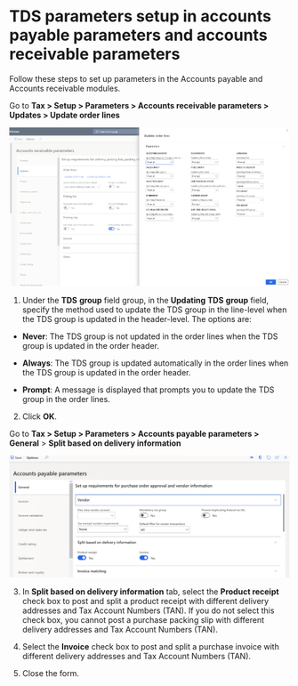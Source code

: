 # TDS parameters setup in accounts payable parameters and accounts receivable parameters

Follow these steps to set up parameters in the Accounts payable and Accounts receivable modules.

Go to **Tax > Setup > Parameters > Accounts receivable parameters > Updates > Update order lines**

[![Update order lines](./media/apac-ind-TDS-26.png)](./media/apac-ind-TDS-26.png) 

1. Under the **TDS** **group** field group, in the **Updating** **TDS** **group** field, specify the method used to update the TDS group in the line-level when the TDS group is updated in the header-level. The options are:

- **Never**: The TDS group is not updated in the order lines when the TDS group is updated in the order header.

- **Always**: The TDS group is updated automatically in the order lines when the TDS group is updated in the order header.

- **Prompt**: A message is displayed that prompts you to update the TDS group in the order lines.

2. Click **OK**.

Go to **Tax > Setup > Parameters > Accounts payable parameters > General** > **Split based on delivery information**

[![Split based on delivery information](./media/apac-ind-TDS-25.png)](./media/apac-ind-TDS-25.png)

3. In **Split based on delivery information** tab, select the **Product receipt** check box to post and split a product receipt with different delivery addresses and Tax Account Numbers (TAN). If you do not select this check box, you cannot post a purchase packing slip with different delivery addresses and Tax Account Numbers (TAN).

4. Select the **Invoice** check box to post and split a purchase invoice with different delivery addresses and Tax Account Numbers (TAN).

5. Close the form.
